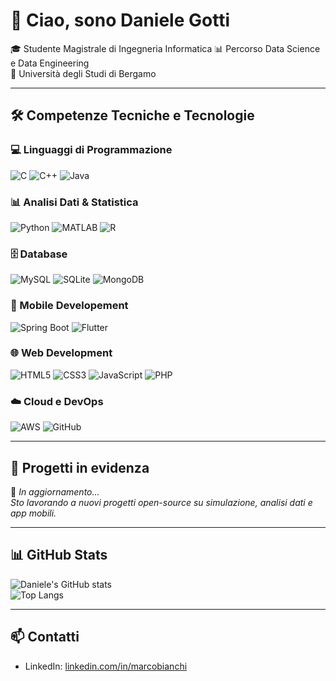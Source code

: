 # 👋 Ciao, sono Daniele Gotti

🎓 Studente Magistrale di Ingegneria Informatica 
📊 Percorso Data Science e Data Engineering  
📍 Università degli Studi di Bergamo

---

## 🛠️ Competenze Tecniche e Tecnologie

### 💻 Linguaggi di Programmazione

![C](https://img.shields.io/badge/C-00599C?style=for-the-badge&logo=c&logoColor=white)
![C++](https://img.shields.io/badge/C++-00599C?style=for-the-badge&logo=c%2B%2B&logoColor=white)
![Java](https://img.shields.io/badge/Java-ED8B00?style=for-the-badge&logo=java&logoColor=white)

### 📊 Analisi Dati & Statistica

![Python](https://img.shields.io/badge/Python-3776AB?style=for-the-badge&logo=python&logoColor=white)
![MATLAB](https://img.shields.io/badge/MATLAB-0076A8?style=for-the-badge&logo=mathworks&logoColor=white)
![R](https://img.shields.io/badge/R-276DC3?style=for-the-badge&logo=r&logoColor=white)

### 🗄️ Database

![MySQL](https://img.shields.io/badge/MySQL-4479A1?style=for-the-badge&logo=mysql&logoColor=white)
![SQLite](https://img.shields.io/badge/SQLite-003B57?style=for-the-badge&logo=sqlite&logoColor=white)
![MongoDB](https://img.shields.io/badge/MongoDB-47A248?style=for-the-badge&logo=mongodb&logoColor=white)

### 🧰 Mobile Developement

![Spring Boot](https://img.shields.io/badge/Spring_Boot-6DB33F?style=for-the-badge&logo=springboot&logoColor=white)
![Flutter](https://img.shields.io/badge/Flutter-02569B?style=for-the-badge&logo=flutter&logoColor=white)

### 🌐 Web Development

![HTML5](https://img.shields.io/badge/HTML5-E34F26?style=for-the-badge&logo=html5&logoColor=white)
![CSS3](https://img.shields.io/badge/CSS3-1572B6?style=for-the-badge&logo=css3&logoColor=white)
![JavaScript](https://img.shields.io/badge/JavaScript-F7DF1E?style=for-the-badge&logo=javascript&logoColor=black)
![PHP](https://img.shields.io/badge/PHP-777BB4?style=for-the-badge&logo=php&logoColor=white)

### ☁️ Cloud e DevOps

![AWS](https://img.shields.io/badge/AWS-232F3E?style=for-the-badge&logo=amazon-aws&logoColor=white)
![GitHub](https://img.shields.io/badge/GitHub-181717?style=for-the-badge&logo=github&logoColor=white)

---

## 📌 Progetti in evidenza

🚧 *In aggiornamento...*  
*Sto lavorando a nuovi progetti open-source su simulazione, analisi dati e app mobili.*

---

## 📊 GitHub Stats

![Daniele's GitHub stats](https://github-readme-stats.vercel.app/api?username=DanieleGotti&show_icons=true&theme=tokyonight)  
![Top Langs](https://github-readme-stats.vercel.app/api/top-langs/?username=DanieleGotti&layout=compact&theme=tokyonight)

---

## 📫 Contatti

- LinkedIn: [linkedin.com/in/marcobianchi](https://linkedin.com/in/marcobianchi) 


